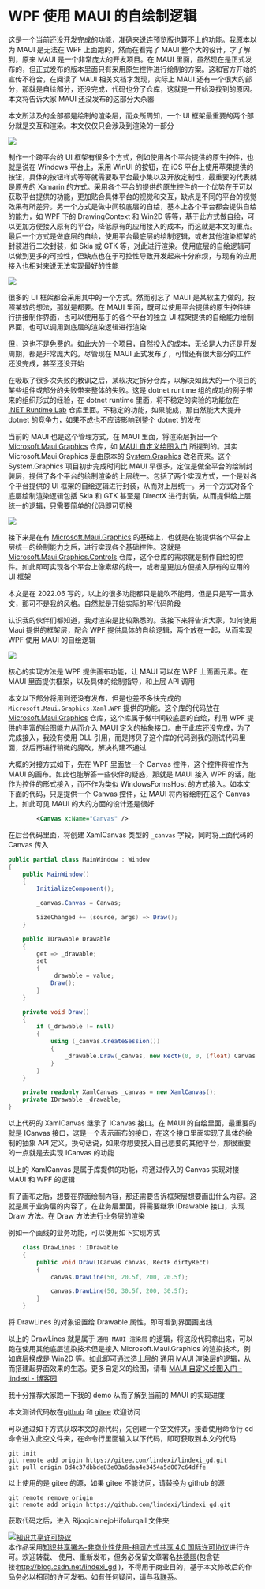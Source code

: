 # WPF 使用 MAUI 的自绘制逻辑

这是一个当前还没开发完成的功能，准确来说连预览版也算不上的功能。我原本以为 MAUI 是无法在 WPF 上面跑的，然而在看完了 MAUI 整个大的设计，才了解到，原来 MAUI 是一个非常庞大的开发项目。在 MAUI 里面，虽然现在是正式发布的，但正式发布的版本里面只有采用原生控件进行绘制的方案。这和官方开始的宣传不符合，在阅读了 MAUI 相关文档才发现，实际上 MAUI 还有一个很大的部分，那就是自绘部分，还没完成，代码也分了仓库，这就是一开始没找到的原因。本文将告诉大家 MAUI 还没发布的这部分大杀器

<!--more-->
<!-- CreateTime:2022/6/13 8:04:47 -->


<!-- 发布 -->
<!-- 博客 -->

本文所涉及的全部都是绘制的渲染层，而众所周知，一个 UI 框架最重要的两个部分就是交互和渲染。本文仅仅只会涉及到渲染的一部分

<!-- ![](image/WPF 使用 MAUI 的自绘制逻辑/WPF 使用 MAUI 的自绘制逻辑0.png) -->

![](http://image.acmx.xyz/lindexi%2F202262020691058.jpg)

制作一个跨平台的 UI 框架有很多个方式，例如使用各个平台提供的原生控件，也就是说在 Windows 平台上，采用 WinUI 的按钮，在 iOS 平台上使用苹果提供的按钮，具体的按钮样式等等就需要取平台最小集以及开放定制性，最重要的代表就是原先的 Xamarin 的方式。采用各个平台的提供的原生控件的一个优势在于可以获取平台提供的功能，更加贴合具体平台的视觉和交互，缺点是不同的平台的视觉效果有所差异。另一个方式是做中间较底层的自绘，基本上各个平台都会提供自绘的能力，如 WPF 下的 DrawingContext 和 Win2D 等等，基于此方式做自绘，可以更加方便接入原有的平台，降低原有的应用接入的成本，而这就是本文的重点。最后一个方式是做底层的自绘，使用平台最底层的绘制逻辑，或者其他渲染框架的封装进行二次封装，如 Skia 或 GTK 等，对此进行渲染。使用底层的自绘逻辑可以做到更多的可控性，但缺点也在于可控性导致开发起来十分麻烦，与现有的应用接入也相对来说无法实现最好的性能

<!-- ![](image/WPF 使用 MAUI 的自绘制逻辑/WPF 使用 MAUI 的自绘制逻辑1.png) -->

![](http://image.acmx.xyz/lindexi%2F202262020942676.jpg)

很多的 UI 框架都会采用其中的一个方式。然而别忘了 MAUI 是某软主力做的，按照某软的想法，那就是都要。在 MAUI 里面，既可以使用平台提供的原生控件进行拼接制作界面，也可以使用基于的各个平台的独立 UI 框架提供的自绘能力绘制界面，也可以调用到底层的渲染逻辑进行渲染

但，这也不是免费的。如此大的一个项目，自然投入的成本，无论是人力还是开发周期，都是非常庞大的。尽管现在 MAUI 正式发布了，可惜还有很大部分的工作还没完成，甚至还没开始

在吸取了很多次失败的教训之后，某软决定拆分仓库，以解决如此大的一个项目的某些组件或部分的失败带来整体的失败。这是 dotnet runtime 组的成功的例子带来的组织形式的经验，在 dotnet runtime 里面，将不稳定的实验的功能放在 [.NET Runtime Lab](https://github.com/dotnet/runtimelab) 仓库里面。不稳定的功能，如果能成，那自然能大大提升 dotnet 的竞争力，如果不成也不应该影响到整个 dotnet 的发布

当前的 MAUI 也是这个管理方式，在 MAUI 里面，将渲染层拆出一个 [Microsoft.Maui.Graphics](https://github.com/dotnet/Microsoft.Maui.Graphics) 仓库，如 [MAUI 自定义绘图入门](https://blog.lindexi.com/post/MAUI-%E8%87%AA%E5%AE%9A%E4%B9%89%E7%BB%98%E5%9B%BE%E5%85%A5%E9%97%A8.html) 所提到的。其实 Microsoft.Maui.Graphics 是由原本的 [System.Graphics](https://github.com/dotnet/System.Graphics) 改名而来。这个 System.Graphics 项目初步完成时间比 MAUI 早很多，定位是做全平台的绘制封装层，提供了各个平台的绘制渲染的上层统一。包括了两个实现方式，一个是对各个平台提供的 UI 框架的自绘逻辑进行封装，从而对上层统一。另一个方式对各个底层绘制渲染逻辑包括 Skia 和 GTK 甚至是 DirectX 进行封装，从而提供给上层统一的逻辑，只需要简单的代码即可切换

<!-- ![](image/WPF 使用 MAUI 的自绘制逻辑/WPF 使用 MAUI 的自绘制逻辑2.png) -->

![](http://image.acmx.xyz/lindexi%2F20226202012174730.jpg)

接下来是在有 [Microsoft.Maui.Graphics](https://github.com/dotnet/Microsoft.Maui.Graphics) 的基础上，也就是在能提供各个平台上层统一的绘制能力之后，进行实现各个基础控件。这就是 [Microsoft.Maui.Graphics.Controls](https://github.com/dotnet/Microsoft.Maui.Graphics.Controls) 仓库，这个仓库的需求就是制作自绘的控件。如此即可实现各个平台上像素级的统一，或者是更加方便接入原有的应用的 UI 框架

本文是在 2022.06 写的，以上的很多功能都只是能吹不能用。但是只是写一篇水文，那可不是我的风格。自然就是开始实际的写代码阶段

认识我的伙伴们都知道，我对渲染是比较熟悉的。我接下来将告诉大家，如何使用 Maui 提供的框架层，配合 WPF 提供具体的自绘逻辑，两个放在一起，从而实现 WPF 使用 MAUI 的自绘逻辑

<!-- ![](image/WPF 使用 MAUI 的自绘制逻辑/WPF 使用 MAUI 的自绘制逻辑3.png) -->

![](http://image.acmx.xyz/lindexi%2F20226202013293401.jpg)

核心的实现方法是 WPF 提供画布功能，让 MAUI 可以在 WPF 上面画元素。在 MAUI 里面提供框架，以及具体的绘制指导，和上层 API 调用

本文以下部分将用到还没有发布，但是也差不多快完成的 `Microsoft.Maui.Graphics.Xaml.WPF` 提供的功能。这个库的代码放在 [Microsoft.Maui.Graphics](https://github.com/dotnet/Microsoft.Maui.Graphics) 仓库，这个库属于做中间较底层的自绘，利用 WPF 提供的丰富的绘图能力从而介入 MAUI 定义的抽象接口。由于此库还没完成，为了完成接入，我没有使用 DLL 引用，而是拷贝了这个库的代码到我的测试代码里面，然后再进行稍微的魔改，解决构建不通过

大概的对接方式如下，先在 WPF 里面放一个 Canvas 控件，这个控件将被作为 MAUI 的画布。如此也能解答一些伙伴的疑惑，那就是 MAUI 接入 WPF 的话，能作为控件的形式接入，而不作为类似 WindowsFormsHost 的方式接入。如本文下面的代码，只是提供一个 Canvas 控件，让 MAUI 将内容绘制在这个 Canvas 上。如此可见 MAUI 的大的方面的设计还是很好

```xml
        <Canvas x:Name="Canvas" />
```

在后台代码里面，将创建 XamlCanvas 类型的 `_canvas` 字段，同时将上面代码的 Canvas 传入

```csharp
public partial class MainWindow : Window
{
    public MainWindow()
    {
        InitializeComponent();

        _canvas.Canvas = Canvas;

        SizeChanged += (source, args) => Draw();
    }

    public IDrawable Drawable
    {
        get => _drawable;
        set
        {
            _drawable = value;
            Draw();
        }
    }

    private void Draw()
    {
        if (_drawable != null)
        {
            using (_canvas.CreateSession())
            {
                _drawable.Draw(_canvas, new RectF(0, 0, (float) Canvas.Width, (float) Canvas.Height));
            }
        }
    }

    private readonly XamlCanvas _canvas = new XamlCanvas();
    private IDrawable _drawable;
}
```

以上代码的 XamlCanvas 继承了 ICanvas 接口。在 MAUI 的自绘里面，最重要的就是 ICanvas 接口，这是一个表示画布的接口，在这个接口里面实现了具体的绘制的抽象 API 定义。换句话说，如果你想要接入自己想要的其他平台，那很重要的一点就是去实现 ICanvas 的功能

以上的 XamlCanvas 是属于库提供的功能，将通过传入的 Canvas 实现对接 MAUI 和 WPF 的逻辑

有了画布之后，想要在界面绘制内容，那还需要告诉框架层想要画出什么内容。这就是属于业务层的内容了，在业务层里面，将需要继承 IDrawable 接口，实现 Draw 方法。在 Draw 方法进行业务层的渲染

例如一个画线的业务功能，可以使用如下实现方式

```csharp
    class DrawLines : IDrawable
    {
        public void Draw(ICanvas canvas, RectF dirtyRect)
        {
            canvas.DrawLine(50, 20.5f, 200, 20.5f);

            canvas.DrawLine(50, 30.5f, 200, 30.5f);
        }
    }
```

将 DrawLines 的对象设置给 Drawable 属性，即可看到界面画出线

以上的 DrawLines 就是属于 `通用 MAUI 渲染层` 的逻辑，将这段代码拿出来，可以跑在使用其他底层渲染技术但是接入 Microsoft.Maui.Graphics 的渲染技术，例如底层换成是 Win2D 等。如此即可通过造上层的 通用 MAUI 渲染层的逻辑，从而搭建起界面效果的生态。更多自定义的绘图，请看 [MAUI 自定义绘图入门 - lindexi - 博客园](https://www.cnblogs.com/lindexi/p/16349535.html )

我十分推荐大家跑一下我的 demo 从而了解到当前的 MAUI 的实现进度

本文测试代码放在[github](https://github.com/lindexi/lindexi_gd/tree/8d4c37dbbde83e03a6daa4e3454a5d007c64dffe/RijoqicainejoHifolurqall) 和 [gitee](https://gitee.com/lindexi/lindexi_gd/tree/8d4c37dbbde83e03a6daa4e3454a5d007c64dffe/RijoqicainejoHifolurqall) 欢迎访问

可以通过如下方式获取本文的源代码，先创建一个空文件夹，接着使用命令行 cd 命令进入此空文件夹，在命令行里面输入以下代码，即可获取到本文的代码

```
git init
git remote add origin https://gitee.com/lindexi/lindexi_gd.git
git pull origin 8d4c37dbbde83e03a6daa4e3454a5d007c64dffe
```

以上使用的是 gitee 的源，如果 gitee 不能访问，请替换为 github 的源

```
git remote remove origin
git remote add origin https://github.com/lindexi/lindexi_gd.git
```

获取代码之后，进入 RijoqicainejoHifolurqall 文件夹

<a rel="license" href="http://creativecommons.org/licenses/by-nc-sa/4.0/"><img alt="知识共享许可协议" style="border-width:0" src="https://licensebuttons.net/l/by-nc-sa/4.0/88x31.png" /></a><br />本作品采用<a rel="license" href="http://creativecommons.org/licenses/by-nc-sa/4.0/">知识共享署名-非商业性使用-相同方式共享 4.0 国际许可协议</a>进行许可。欢迎转载、 使用、重新发布，但务必保留文章署名[林德熙](http://blog.csdn.net/lindexi_gd)(包含链接:http://blog.csdn.net/lindexi_gd )，不得用于商业目的，基于本文修改后的作品务必以相同的许可发布。如有任何疑问，请与我[联系](mailto:lindexi_gd@163.com)。  
